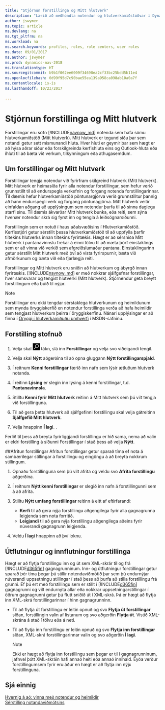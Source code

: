 ```yaml
---
title: "Stjórnun forstillinga og Mitt hlutverk"
description: "Lærið að meðhöndla notendur og hlutverkamiðstöðvar í Dynamics NAV."
author: jswymer
ms.topic: article
ms.devlang: na
ms.tgt_pltfrm: na
ms.workload: na
ms.search.keywords: profiles, roles, role centers, user roles
ms.date: 09/01/2017
ms.author: jswymer
ms.prod: dynamics-nav-2018
ms.translationtype: HT
ms.sourcegitcommit: b9b1f062ee6009f34698ea2cf33bc25bdd5b11e4
ms.openlocfilehash: 0d99f95d7c90bae55ea139a958ca098ab10a0a7f
ms.contentlocale: is-is
ms.lasthandoff: 10/23/2017

---
```

# <a name="managing-profiles-and-role-centers"></a>Stjórnun forstillinga og Mitt hlutverk
Forstillingar eru söfn [!INCLUDE[navnow_md](includes/navnow_md.md)] notenda sem hafa sömu hlutverkamiðstöð (Mitt hlutverk). Mitt hlutverk er tegund síðu þar sem notandi getur sett mismunandi hluta. Hver hluti er geymir þar sem hægt er að hýsa aðrar síður eða forskilgreinda kerfishluta eins og Outlook-hluta eða íhluti til að bæta við verkum, tilkynningum eða athugasemdum.  

## <a name="about-profiles-and-role-centers"></a>Um forstillingar og Mitt hlutverk
Forstillingar tengja notendur við fyrirfram skilgreind hlutverk (Mitt hlutverk). Mitt hlutverk er heimasíða fyrir alla notendur forstillingar, sem hefur verið grunnstillt til að endurspegla verkefnin og forgang notenda forstillingarinnar. Til dæmis hefur hlutverkamiðstöð pöntunargjörva verið grunnstilltur þannig að hann endurspegli verk og forgang pöntunagjörva. Mitt hlutverk veitir einfaldan aðgang að upplýsingum sem notendur þurfa til að sinna daglegu starfi sínu. Til dæmis ákvarðar Mitt hlutverk bunka, eða reiti, sem sýna hvenær notendur skrá sig fyrst inn og tengla á leiðsögnarsíðunni.

Forstillingin sem er notuð í haus aðalsvæðisins í Hlutverkamiðstöð. Kerfisstjóri getur sérstillt þessa hlutverkamiðstöð til að uppfylla þarfir tiltekins hlutverks innan tiltekins fyrirtækis. Hægt er að sérsníða Mitt hlutverk í pantanavinnslu frekar á einni tölvu til að mæta þörf einstaklings sem er að vinna við verkið sem afgreiðslumaður pantana. Einstaklingurinn getur sérstillt Mitt hlutverk með því að vista fyrirspurnir, bæta við afmörkunum og bæta við eða fjarlægja reiti.

Forstillingar og Mitt hlutverk eru sniðin að hlutverkum og ábyrgð innan fyrirtækis. [!INCLUDE[navnow_md](includes/navnow_md.md)] er með nokkrar sjálfgefnar forstillingar, hver samsvarar og tengist hlutverki (Mitt hlutverk). Stjórnendur geta breytt forstillingum eða búið til nýjar.  
  
> [!NOTE]  
>  Forstillingar eru ekki tengdar sérstaklega hlutverkunum og heimildunum sem mynda öryggiskerfið en notendur forstillinga verða að hafa heimildir sem tengjast hlutverkum þeirra í öryggiskerfinu. Nánari upplýsingar er að finna í [Öryggi í hlutverkamiðuðu umhverfi](http://go.microsoft.com/fwlink?LinkId=147633) í MSDN-safninu. 

## <a name="to-create-a-profile"></a>Forstilling stofnuð
1.  Velja skal ![Leit að síðu eða skýrslu](media/ui-search/search_small.png "Leit að síðu eða skýrslu táknið") tákn, slá inn **Forstillingar** og velja svo viðeigandi tengil.  
  
2.  Velja skal **Nýtt** aðgerðina til að opna gluggann **Nýtt forstillingarspjald**.  
  
3.  Í reitnum **Kenni forstillingar** færið inn nafn sem lýsir ætluðum hlutverk notanda.  
  
4.  Í reitinn **Lýsing** er slegin inn lýsing á kenni forstillingar, t.d. **Pantanavinnsla**.  
  
5.  Stilltu **Kenni fyrir Mitt hlutverk** reitinn á Mitt hlutverk sem þú vilt tengja við forstillinguna.  
  
6.  Til að gera þetta hlutverk að sjálfgefinni forstillingu skal velja gátreitinn **Sjálfgefið Mitt hlutverk**.  
  
7.  Velja hnappinn **Í lagi**. .  
  
Ferlið til þess að breyta fyrirliggjandi forstillingu er hið sama, nema að valin er eldri forstilling á síðunni Forstillingar í stað þess að velja **Nýtt**.  


##<a name="copying-a-profile"></a>Afritun forstillingar 
Afritun forstillingar getur sparað tíma ef nota á sambærilegar stillingar á forstillingu og eingöngu á að breyta nokkrum stillingum.

1.  Opnaðu forstillinguna sem þú vilt afrita og veldu svo **Afrita forstillingu** aðgerðina.

2.  Í reitnum **Nýtt kenni forstillingar** er slegið inn nafn á forstillingunni sem á að afrita. 

3.  Stilltu **Nýtt umfang forstillingar** reitinn á eitt af eftirfarandi:

    - **Kerfi** til að gera nýja forstillingu aðgengilega fyrir alla gagnagrunna leigjenda sem nota forritið.
    - **Leigjandi** til að gera nýja forstillingu aðgengilega aðeins fyrir núverandi gagnagrunn leigjenda. 
4. Veldu **Í lagi** hnappinn að því loknu.

## <a name="ExportImportProfile"></a>Útflutningur og innflutningur forstillinga

Hægt er að flytja forstillingu inn og út sem XML-skrár til og frá [!INCLUDE[d365fin](includes/d365fin_md.md)] gagnagrunninum. Inn- og útflutningur forstillingar getur sparað þér tíma þegar þú stillir notendaviðmótið þar sem þú endurnýjar núverandi uppsetningu stillingar í stað þess að þurfa að stilla forstillingu frá grunni. Ef þú ert með forstillingu sem er stillt í [!INCLUDE[d365fin](includes/d365fin_md.md)] gagnagrunni og vilt endurnýta allar eða nokkrar uppsetningarstillingar í öðrum gagnagrunni getur þú flutt sniðið út í XML-skrá. Þá er hægt að flytja inn XML-skrá forstillingarinnar í hinn gagnagrunninn.

-   Til að flytja út forstillingu er leitin opnuð og svo **Flytja út forstillingar** síðan, forstillingin valin af listanum og svo aðgerðin **Flytja út**. Vistið XML-skrána á stað í tölvu eða á neti. 
  
-   Til að flytja inn forstillingu er leitin opnuð og svo **Flytja inn forstillingar** síðan, XML-skrá forstillingarinnar valin og svo aðgerðin **Í lagi**. 

    > [!NOTE]  
    >  Ekki er hægt að flytja inn forstillingu sem þegar er til í gagnagrunninum, jafnvel þótt XML-skráin hafi annað heiti eða annað innihald. Eyða verður forstillingumsem fyrir eru áður en hægt er að flytja inn nýju forstillinguna. 



## <a name="see-also"></a>Sjá einnig  
[Hvernig á að: vinna með notendur og heimildir](ui-how-users-permissions.md)  
[Sérstilling notandaviðmótsins](ui-customizing-overview.md)   
<!--[Security Overview](../Security%20Overview.md)-->

